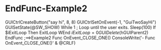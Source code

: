 # EndFunc-Example2
   GUICtrlCreateButton("say hi", 8, 8)     GUICtrlSetOnEvent(-1, "GuiTwoSayHi")     GUISetState(@SW_SHOW)      While 1 ; Loop until the user exits.         Sleep(100)         If $iExitLoop Then ExitLoop     WEnd     $iExitLoop = 0     GUIDelete($hGUIParent2) EndFunc   ;==>Example2   Func OnEvent_CLOSE_ONE()     ConsoleWrite('- Func OnEvent_CLOSE_ONE()' &amp; @CRLF)
